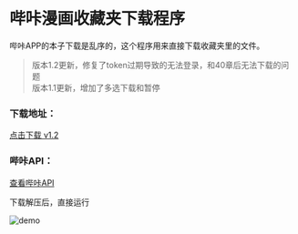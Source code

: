 # 哔咔漫画收藏夹下载程序  
哔咔APP的本子下载是乱序的，这个程序用来直接下载收藏夹里的文件。  
> 版本1.2更新，修复了token过期导致的无法登录，和40章后无法下载的问题  
> 版本1.1更新，增加了多选下载和暂停

### 下载地址：  
[点击下载 v1.2](https://www.muyoo.top/index.php/archives/61/)  

### 哔咔API：  
[查看哔咔API](https://www.muyoo.top/index.php/archives/4/)  

下载解压后，直接运行  

![demo](https://www.muyoo.top/usr/uploads/2020/05/1076095479.png)
